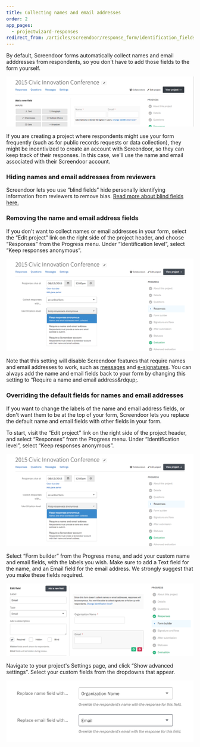 ```yaml
---
title: Collecting names and email addresses
order: 2
app_pages:
  - projectwizard-responses
redirect_from: /articles/screendoor/response_form/identification_fields.html
---
```


By default, Screendoor forms automatically collect names and email adddresses from respondents, so you don't have to add those fields to the form yourself.

![Name and email fields in the form builder.](../images/name_email_1.png)

If you are creating a project where respondents might use your form frequently (such as for public records requests or data collection), they might be incentivized to create an account with Screendoor, so they can keep track of their responses. In this case, we'll use the name and email associated with their Screendoor account.

### Hiding names and email addresses from reviewers

Screendoor lets you use &ldquo;blind fields&rdquo; hide personally identifying information from reviewers to remove bias. [Read more about blind fields here.](/articles/screendoor/evaluation/removing_bias.html)

### Removing the name and email address fields

If you don't want to collect names or email addresses in your form, select the &ldquo;Edit project&rdquo; link on the right side of the project header, and choose &ldquo;Responses&rdquo; from the Progress menu. Under &ldquo;Identification level&rdquo;, select &ldquo;Keep responses anonymous&rdquo;.

![Making your project anonymous.](../images/name_email_2.png)

Note that this setting will disable Screendoor features that require names and email addresses to work, such as [messages](/articles/screendoor/messages/sending_messages.html) and [e-signatures](/articles/screendoor/your_form/signatures.html). You can always add the name and email fields back to your form by changing this setting to &ldquo;Require a name and email address&rdqup;.

### Overriding the default fields for names and email addresses

If you want to change the labels of the name and email address fields, or don't want them to be at the top of your form, Screendoor lets you replace the default name and email fields with other fields in your form.

To start, visit the &ldquo;Edit project&rdquo; link on the right side of the project header, and select &ldquo;Responses&rdquo; from the Progress menu. Under &ldquo;Identification level&rdquo;, select &ldquo;Keep responses anonymous&rdquo;.

![Making your project anonymous.](../images/name_email_2.png)

Select &ldquo;Form builder&rdquo; from the Progress menu, and add your custom name and email fields, with the labels you wish. Make sure to add a Text field for the name, and an Email field for the email address. We strongly suggest that you make these fields required.

![Adding custom name and email fields.](../images/name_email_3.png)

Navigate to your project's Settings page, and click &ldquo;Show advanced settings&rdquo;. Select your custom fields from the dropdowns that appear.

![Replacing the default name and email fields.](../images/name_email_4.png)
